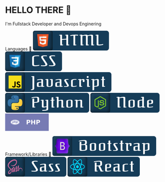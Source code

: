 # HELLO THERE 👋

I'm Fullstack Developer and Devops Enginering

Languages 🚀
![button](https://github.com/itsolution405/Spesial-Team/blob/main/HTML.svg)
![button](https://github.com/itsolution405/Spesial-Team/blob/main/CSS.svg)
![button](https://github.com/itsolution405/Spesial-Team/blob/main/Javascript.svg)
![button](https://github.com/itsolution405/Spesial-Team/blob/main/Python.svg)
![button](https://github.com/itsolution405/Spesial-Team/blob/main/Node.svg)
![button](https://github.com/itsolution405/Spesial-Team/blob/main/php.svg)

Framework/Libraries 🚀
![button](https://github.com/itsolution405/Spesial-Team/blob/main/Bootstrap.svg)
![button](https://github.com/itsolution405/Spesial-Team/blob/main/Sass.svg)
![button](https://github.com/itsolution405/Spesial-Team/blob/main/React.svg)
